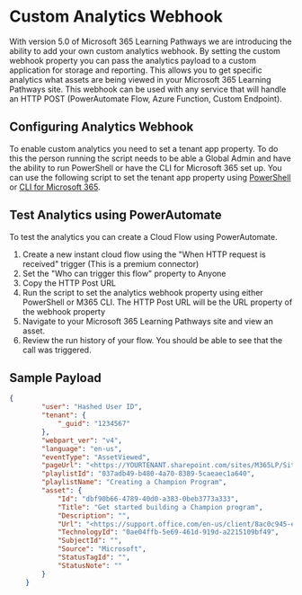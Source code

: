 # Custom Analytics Webhook

With version 5.0 of Microsoft 365 Learning Pathways we are introducing the ability to add your own custom analytics webhook. By setting the custom webhook property you can pass the analytics payload to a custom application for storage and reporting. This allows you to get specific analytics what assets are being viewed in your Microsoft 365 Learning Pathways site. This webhook can be used with any service that will handle an HTTP POST (PowerAutomate Flow, Azure Function, Custom Endpoint).

## Configuring Analytics Webhook

To enable custom analytics you need to set a tenant app property. To do this the person running the script needs to be able a Global Admin and have the ability to run PowerShell or have the CLI for Microsoft 365 set up. You can use the following script to set the tenant app property using [PowerShell](ConfigureAnalyticsWebHook.ps1) or [CLI for Microsoft 365](ConfigureAnalyticsWebHook.sh).

## Test Analytics using PowerAutomate

To test the analytics you can create a Cloud Flow using PowerAutomate. 

1. Create a new instant cloud flow using the "When HTTP request is received" trigger (This is a premium connector)
2. Set the "Who can trigger this flow" property to Anyone
3. Copy the HTTP Post URL
4. Run the script to set the analytics webhook property using either PowerShell or M365 CLI. The HTTP Post URL will be the URL property of the webhook property
5. Navigate to your Microsoft 365 Learning Pathways site and view an asset.
6. Review the run history of your flow. You should be able to see that the call was triggered.

## Sample Payload

```JSON
{
        "user": "Hashed User ID",
        "tenant": {
            "_guid": "1234567"
        },
        "webpart_ver": "v4",
        "language": "en-us",
        "eventType": "AssetViewed",
        "pageUrl": "<https://YOURTENANT.sharepoint.com/sites/M365LP/SitePages/Get-started-with-Microsoft-365.aspx>",
        "playlistId": "037adb49-b480-4a70-8389-5caeaec1a640",
        "playlistName": "Creating a Champion Program",
        "asset": {
            "Id": "dbf90b66-4789-40d0-a383-0beb3773a333",
            "Title": "Get started building a Champion program",
            "Description": "",
            "Url": "<https://support.office.com/en-us/client/8ac0c945-ee18-477b-86dd-bf43357a5c2a?embed=true>",
            "TechnologyId": "0ae04ffb-5e69-461d-919d-a2215109bf49",
            "SubjectId": "",
            "Source": "Microsoft",
            "StatusTagId": "",
            "StatusNote": ""
        }
    }
```